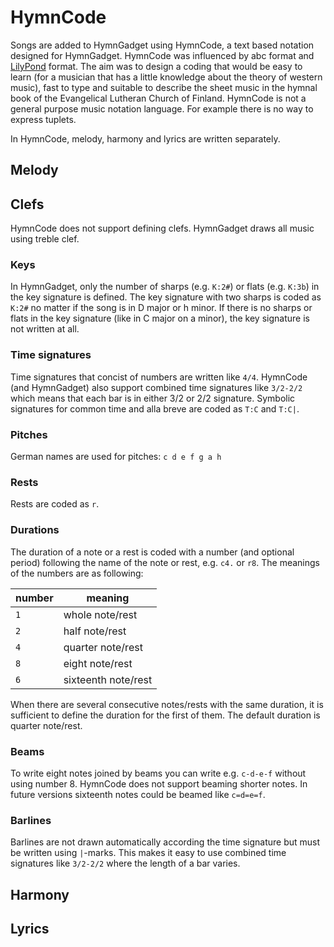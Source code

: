 # HymnCode

Songs are added to HymnGadget using HymnCode, a text based notation designed for HymnGadget. HymnCode was influenced by abc format and [LilyPond](https://lilypond.org/) format. The aim was to design a coding that would be easy to learn (for a musician that has a little knowledge about the theory of western music), fast to type and suitable to describe the sheet music in the hymnal book of the Evangelical Lutheran Church of Finland. HymnCode is not a general purpose music notation language. For example there is no way to express tuplets. 

In HymnCode, melody, harmony and lyrics are written separately.

## Melody

## Clefs

HymnCode does not support defining clefs. HymnGadget draws all music using treble clef.

### Keys

In HymnGadget, only the number of sharps (e.g. `K:2#`) or flats (e.g. `K:3b`) in the key signature is defined. The key signature with two sharps is coded as `K:2#` no matter if the song is in D major or h minor. If there is no sharps or flats in the key signature (like in C major on a minor), the key signature is not written at all.

### Time signatures

Time signatures that concist of numbers are written like `4/4`. HymnCode (and HymnGadget) also support combined time signatures like `3/2-2/2` which means that each bar is in either 3/2 or 2/2 signature. Symbolic signatures for common time and alla breve are coded as `T:C` and `T:C|`.

### Pitches

German names are used for pitches: `c d e f g a h`

### Rests

Rests are coded as `r`.

### Durations

The duration of a note or a rest is coded with a number (and optional period) following the name of the note or rest, e.g. `c4.` or `r8`. The meanings of the numbers are as following:

| number   | meaning            |
|----------|--------------------|
|`1`       |whole note/rest     |
|`2`       |half note/rest      |
|`4`       |quarter note/rest   |
|`8`       |eight note/rest     |
|`6`       |sixteenth note/rest |

When there are several consecutive notes/rests with the same duration, it is sufficient to define the duration for the first of them. The default duration is quarter note/rest.

### Beams

To write eight notes joined by beams you can write e.g. `c-d-e-f` without using number 8. HymnCode does not support beaming shorter notes. In future versions sixteenth notes could be beamed like `c=d=e=f`.

### Barlines

Barlines are not drawn automatically according the time signature but must be written using `|`-marks. This makes it easy to use combined time signatures like `3/2-2/2` where the length of a bar varies.

## Harmony

## Lyrics

